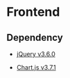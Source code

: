 # Frontend

## Dependency

- [jQuery v3.6.0](https://github.com/jquery/jquery/releases/tag/3.6.0)

- [Chart.js v3.7.1](https://github.com/chartjs/Chart.js/releases/tag/v3.7.1)

